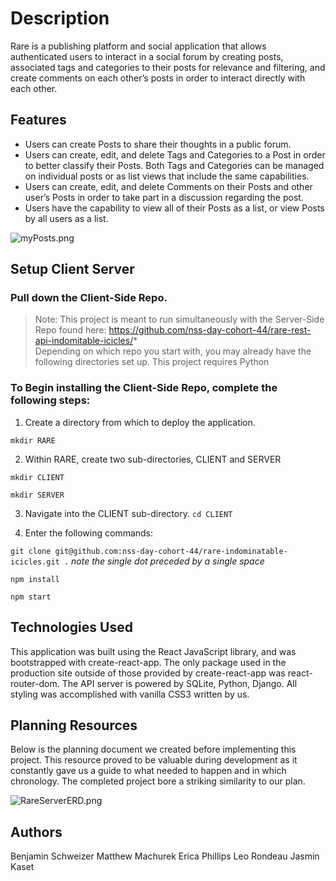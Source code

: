 # **Description**
Rare is a publishing platform and social application that allows authenticated users to interact in a social forum by creating posts, associated tags and categories to their posts for relevance and filtering, and create comments on each other’s posts in order to interact directly with each other.
 
 
## **Features**
* Users can create Posts to share their thoughts in a public forum.
* Users can create, edit, and delete Tags and Categories to a Post in order to better classify their Posts. Both Tags and Categories can be managed on individual posts or as list views that include the same capabilities.
* Users can create, edit, and delete Comments on their Posts and other user’s Posts in order to take part in a discussion regarding the post.
* Users have the capability to view all of their Posts as a list, or view Posts by all users as a list.


![myPosts.png](myPosts.png)

## **Setup Client Server**
 
### Pull down the Client-Side Repo. 
 
>Note: This project is meant to run simultaneously with the Server-Side Repo found here: https://github.com/nss-day-cohort-44/rare-rest-api-indomitable-icicles/*  
>Depending on which repo you start with, you may already have the following directories set up. 
>This project requires Python
 
### To Begin installing the Client-Side Repo, complete the following steps: 
 
1. Create a directory from which to deploy the application. 	

```mkdir RARE```
 
2. Within RARE, create two sub-directories, CLIENT and SERVER 

```mkdir CLIENT```

```mkdir SERVER```

3.   Navigate into the CLIENT sub-directory. 
```cd CLIENT```

4.   Enter the following commands: 

```git clone git@github.com:nss-day-cohort-44/rare-indominatable-icicles.git .```        _note the single dot preceded by a single space_
		
```npm install``` 
 
```npm start```
 
## **Technologies Used**
This application was built using the React JavaScript library, and was bootstrapped with create-react-app. The only package used in the production site outside of those provided by create-react-app was react-router-dom.
The API server is powered by SQLite, Python, Django.
All styling was accomplished with vanilla CSS3 written by us.
## **Planning Resources**
Below is the planning document we created before implementing this project. This resource proved to be valuable during development as it constantly gave us a guide to what needed to happen and in which chronology. The completed project bore a striking similarity to our plan.

![RareServerERD.png](RareServerERD.png)
 
## **Authors**
Benjamin Schweizer
Matthew Machurek
Erica Phillips
Leo Rondeau
Jasmin Kaset

